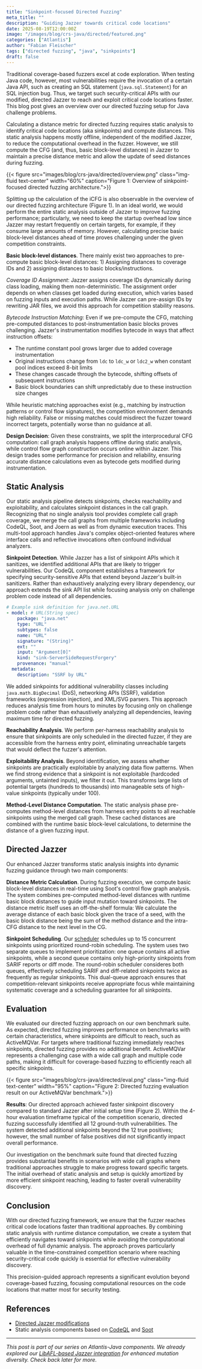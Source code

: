```yaml
---
title: "Sinkpoint-focused Directed Fuzzing"
meta_title: ""
description: "Guiding Jazzer towards critical code locations"
date: 2025-08-19T12:00:00Z
image: "/images/blog/crs-java/directed/featured.png"
categories: ["Atlantis"]
author: "Fabian Fleischer"
tags: ["directed fuzzing", "java", "sinkpoints"]
draft: false
---
```


Traditional coverage-based fuzzers excel at code exploration.
When testing Java code, however, most vulnerabilities require the invocation of a certain Java API, such as creating an SQL statement (`java.sql.Statement`) for an SQL injection bug.
Thus, we target such security-critical APIs with our modified, directed Jazzer to reach and exploit critical code locations faster.
This blog post gives an overview over our directed fuzzing setup for Java challenge problems.

Calculating a distance metric for directed fuzzing requires static analysis to identify critical code locations (aka sinkpoints) and compute distances.
This static analysis happens mostly offline, independent of the modified Jazzer, to reduce the computational overhead in the fuzzer.
However, we still compute the CFG (and, thus, basic block-level distances) in Jazzer to maintain a precise distance metric and allow the update of seed distances during fuzzing.

{{< figure src="images/blog/crs-java/directed/overview.png" class="img-fluid text-center" width="60%" caption="Figure 1: Overview of sinkpoint-focused directed fuzzing architecture.">}}

Splitting up the calculation of the iCFG is also observable in the overview of our directed fuzzing architecture (Figure 1).
In an ideal world, we would perform the entire static analysis outside of Jazzer to improve fuzzing performance; particularly, we need to keep the startup overhead low since Jazzer may restart frequently on certain targets, for example, if they consume large amounts of memory.
However, calculating precise basic block-level distances ahead of time proves challenging under the given competition constraints.

**Basic block-level distances**.
There mainly exist two approaches to pre-compute basic block-level distances: 1) Assigning distances to coverage IDs and 2) assigning distances to basic blocks/instructions.

*Coverage ID Assignment*: Jazzer assigns coverage IDs dynamically during class loading, making them non-deterministic. The assignment order depends on when classes get loaded during execution, which varies based on fuzzing inputs and execution paths. While Jazzer can pre-assign IDs by rewriting JAR files, we avoid this approach for competition stability reasons.

*Bytecode Instruction Matching*: Even if we pre-compute the CFG, matching pre-computed distances to post-instrumentation basic blocks proves challenging. Jazzer's instrumentation modifies bytecode in ways that affect instruction offsets:

- The runtime constant pool grows larger due to added coverage instrumentation
- Original instructions change from `ldc` to `ldc_w` or `ldc2_w` when constant pool indices exceed 8-bit limits
- These changes cascade through the bytecode, shifting offsets of subsequent instructions
- Basic block boundaries can shift unpredictably due to these instruction size changes

While heuristic matching approaches exist (e.g., matching by instruction patterns or control flow signatures), the competition environment demands high reliability.
False or missing matches could misdirect the fuzzer toward incorrect targets, potentially worse than no guidance at all.

**Design Decision**: Given these constraints, we split the interprocedural CFG computation: call graph analysis happens offline during static analysis, while control flow graph construction occurs online within Jazzer. This design trades some performance for precision and reliability, ensuring accurate distance calculations even as bytecode gets modified during instrumentation.

## Static Analysis

Our static analysis pipeline detects sinkpoints, checks reachability and exploitability, and calculates sinkpoint distances in the call graph.
Recognizing that no single analysis tool provides complete call graph coverage, we merge the call graphs from multiple frameworks including CodeQL, Soot, and Joern as well as from dynamic execution traces.
This multi-tool approach handles Java's complex object-oriented features where interface calls and reflective invocations often confound individual analyzers.

**Sinkpoint Detection**.
While Jazzer has a list of sinkpoint APIs which it sanitizes, we identified additional APIs that are likely to trigger vulnerabilities.
Our CodeQL component establishes a framework for specifying security-sensitive APIs that extend beyond Jazzer's built-in sanitizers.
Rather than exhaustively analyzing every library dependency, our approach extends the sink API list while focusing analysis only on challenge problem code instead of all dependencies.

```yaml
# Example sink definition for java.net.URL
- model: # URL(String spec)
    package: "java.net"
    type: "URL"
    subtypes: false
    name: "URL"
    signature: "(String)"
    ext: ""
    input: "Argument[0]"
    kind: "sink-ServerSideRequestForgery"
    provenance: "manual"
  metadata:
    description: "SSRF by URL"
```

We added sinkpoints for additional vulnerability classes including `java.math.BigDecimal` (DoS), networking APIs (SSRF), validation frameworks (expression injection), and XML/SVG parsers.
This approach reduces analysis time from hours to minutes by focusing only on challenge problem code rather than exhaustively analyzing all dependencies, leaving maximum time for directed fuzzing.

**Reachability Analysis**.
We perform per-harness reachability analysis to ensure that sinkpoints are only scheduled in the directed fuzzer, if they are accessible from the harness entry point, eliminating unreachable targets that would deflect the fuzzer's attention.

**Exploitability Analysis**.
Beyond identification, we assess whether sinkpoints are practically exploitable by analyzing data flow patterns.
When we find strong evidence that a sinkpoint is not exploitable (hardcoded arguments, untainted inputs), we filter it out.
This transforms large lists of potential targets (hundreds to thousands) into manageable sets of high-value sinkpoints (typically under 100).

**Method-Level Distance Computation**.
The static analysis phase pre-computes method-level distances from harness entry points to all reachable sinkpoints using the merged call graph.
These cached distances are combined with the runtime basic block-level calculations, to determine the distance of a given fuzzing input.

## Directed Jazzer

Our enhanced Jazzer transforms static analysis insights into dynamic fuzzing guidance through two main components:

**Distance Metric Calculation**.
During fuzzing execution, we compute basic block-level distances in real-time using Soot's control flow graph analysis.
The system combines pre-computed method-level distances with runtime basic block distances to guide input mutation toward sinkpoints.
The distance metric itself uses an off-the-shelf formula: We calculate the average distance of each basic block given the trace of a seed, with the basic block distance being the sum of the method distance and the intra-CFG distance to the next level in the CG.

**Sinkpoint Scheduling**.
Our [scheduler](https://github.com/Team-Atlanta/aixcc-afc-atlantis/blob/main/example-crs-webservice/crs-java/crs/fuzzers/atl-jazzer/src/main/java/com/code_intelligence/jazzer/driver/directed/FuzzInputDistanceCalculator.java#L301) schedules up to 15 concurrent sinkpoints using prioritized round-robin scheduling.
The system uses two separate queues to implement prioritization: one queue contains all active sinkpoints, while a second queue contains only high-priority sinkpoints from SARIF reports or diff mode.
The round-robin scheduler consideres both queues, effectively scheduling SARIF and diff-related sinkpoints twice as frequently as regular sinkpoints.
This dual-queue approach ensures that competition-relevant sinkpoints receive appropriate focus while maintaining systematic coverage and a scheduling guarantee for all sinkpoints.


## Evaluation

We evaluated our directed fuzzing approach on our own benchmark suite.
As expected, directed fuzzing improves performance on benchmarks with certain characteristics, where sinkpoints are difficult to reach, such as ActiveMQVar.
For targets where traditional fuzzing immediately reaches sinkpoints, directed fuzzing provides no additional benefit.
ActiveMQVar represents a challenging case with a wide call graph and multiple code paths, making it difficult for coverage-based fuzzing to efficiently reach all specific sinkpoints.

{{< figure src="images/blog/crs-java/directed/eval.png" class="img-fluid text-center" width="95%" caption="Figure 2: Directed fuzzing evaluation result on our ActiveMQVar benchmark.">}}

**Results**: Our directed approach achieved faster sinkpoint discovery compared to standard Jazzer after initial setup time (Figure 2).
Within the 4-hour evaluation timeframe typical of the competition scenario, directed fuzzing successfully identified all 12 ground-truth vulnerabilities.
The system detected additional sinkpoints beyond the 12 true positives; however, the small number of false positives did not significantly impact overall performance.

Our investigation on the benchmark suite found that directed fuzzing provides substantial benefits in scenarios with wide call graphs where traditional approaches struggle to make progress toward specific targets.
The initial overhead of static analysis and setup is quickly amortized by more efficient sinkpoint reaching, leading to faster overall vulnerability discovery.

## Conclusion

With our directed fuzzing framework, we ensure that the fuzzer reaches critical code locations faster than traditional approaches.
By combining static analysis with runtime distance computation, we create a system that efficiently navigates toward sinkpoints while avoiding the computational overhead of full dynamic analysis.
The approach proves particularly valuable in the time-constrained competition scenario where reaching security-critical code quickly is essential for effective vulnerability discovery.

This precision-guided approach represents a significant evolution beyond coverage-based fuzzing, focusing computational resources on the code locations that matter most for security testing.

## References

- [Directed Jazzer modifications](https://github.com/Team-Atlanta/aixcc-afc-atlantis/tree/main/example-crs-webservice/crs-java/crs/fuzzers/atl-jazzer/src/main/java/com/code_intelligence/jazzer/driver/directed)
- Static analysis components based on [CodeQL](https://github.com/Team-Atlanta/aixcc-afc-atlantis/tree/main/example-crs-webservice/crs-java/crs/codeql) and [Soot](https://github.com/Team-Atlanta/aixcc-afc-atlantis/tree/main/example-crs-webservice/crs-java/crs/static-analysis)


---

*This post is part of our series on Atlantis-Java components. We already explored our [LibAFL-based Jazzer integration](https://team-atlanta.github.io/blog/post-crs-java-libafl-jazzer/) for enhanced mutation diversity. Check back later for more.*
